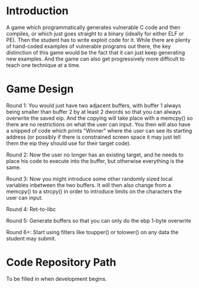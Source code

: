 # Introduction #

A game which programmatically generates vulnerable C code and then compiles, or which just goes straight to a binary (ideally for either ELF or PE). Then the student has to write exploit code for it. While there are plenty of hand-coded examples of vulnerable programs out there, the key distinction of this game would be the fact that it can just keep generating new examples. And the game can also get progressively more difficult to teach one technique at a time.


# Game Design #

Round 1:
You would just have two adjacent buffers, with buffer 1 always being smaller than buffer 2 by at least 2 dwords so that you can always overwrite the saved eip. And the copying will take place with a memcpy() so there are no restrictions on what the user can input. You then will also have a snipped of code which prints "Winner" where the user can see its starting address (or possibly if there is constrained screen space it may just tell them the eip they should use for their target code).

Round 2:
Now the user no longer has an existing target, and he needs to place his code to execute into the buffer, but otherwise everything is the same.

Round 3:
Now you might introduce some other randomly sized local variables inbetween the two buffers. It will then also change from a memcpy() to a strcpy() in order to introduce limits on the characters the user can input.

Round 4:
Ret-to-libc

Round 5:
Generate buffers so that you can only do the ebp 1-byte overwrite

Round 6+:
Start using filters like toupper() or tolower() on any data the student may submit.

# Code Repository Path #

To be filled in when development begins.